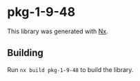 # pkg-1-9-48

This library was generated with [Nx](https://nx.dev).

## Building

Run `nx build pkg-1-9-48` to build the library.

